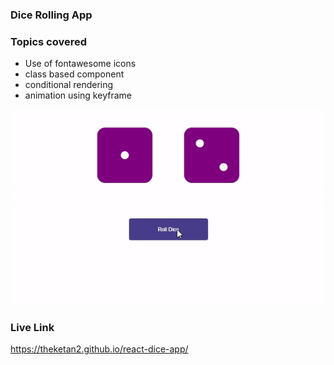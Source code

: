 ### Dice Rolling App

### Topics covered

- Use of fontawesome icons
- class based component
- conditional rendering
- animation using keyframe

![alt text](screen/screen.gif)

### Live Link

https://theketan2.github.io/react-dice-app/
